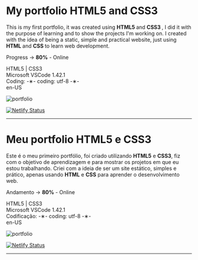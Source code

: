 # My portfolio HTML5 and CSS3

This is my first portfolio, it was created using <strong> HTML5 </strong> and <strong> CSS3 </strong>, I did it with the purpose of learning and to show the projects I'm working on.  I created with the idea of ​​being a static, simple and practical website, just using <strong> HTML </strong> and <strong> CSS </strong> to learn web development.

Progress -> <strong>80%</strong> - Online

HTML5 | CSS3 </br>
Microsoft VSCode 1.42.1 </br>
Coding: -&lowast;- coding: utf-8 -&lowast;- </br>
en-US </br>

![portfolio](https://github.com/alpdias/portfolio-html-css/blob/master/img/portfolio.png)

[![Netlify Status](https://api.netlify.com/api/v1/badges/ceddd29c-60aa-4513-9c72-23fb4e7cda20/deploy-status)](https://app.netlify.com/sites/paulodeveloper/deploys)

------------------------------------------------------------------------------------------------------------------

# Meu portfolio HTML5 e CSS3

Este é o meu primeiro portfólio, foi criado utilizando <strong>HTML5</strong> e <strong>CSS3</strong>, fiz com o objetivo de aprendizagem e para mostrar os projetos em que eu estou trabalhando. Criei com a ideia de ser um site estático, simples e prático, apenas usando <strong>HTML</strong> e <strong>CSS</strong> para aprender o desenvolvimento web.

Andamento -> <strong>80%</strong> - Online

HTML5 | CSS3 </br>
Microsoft VSCode 1.42.1 </br>
Codificação: -&lowast;- coding: utf-8 -&lowast;- </br>
en-US </br>

![portfolio](https://github.com/alpdias/portfolio-html-css/blob/master/img/portfolio.png)

[![Netlify Status](https://api.netlify.com/api/v1/badges/ceddd29c-60aa-4513-9c72-23fb4e7cda20/deploy-status)](https://app.netlify.com/sites/paulodeveloper/deploys)

--------------------------------------------------------------------------------------------------------------
